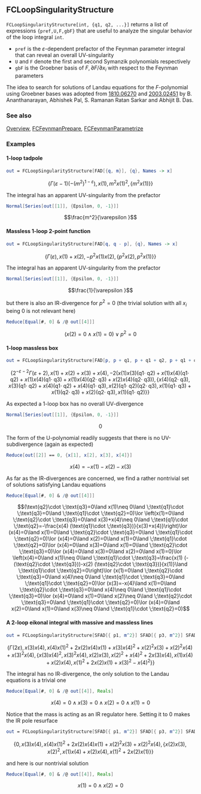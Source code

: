 ## FCLoopSingularityStructure

`FCLoopSingularityStructure[int, {q1, q2, ...}]` returns a list of expressions `{pref,U,F,gbF}` that are useful to analyze the singular behavior of the loop integral `int`.

- `pref` is the $\varepsilon$-dependent prefactor of the Feynman parameter integral that can reveal an overall UV-singularity
- `U` and `F` denote the first and second Symanzik polynomials respectively
- `gbF` is the Groebner basis of ${F, \partial F / \partial x_i}$ with respect to the Feynman parameters

The idea to search for solutions of Landau equations for the $F$-polynomial using Groebner bases was adopted from [1810.06270](https://arxiv.org/abs/1810.06270) and [2003.02451](https://arxiv.org/abs/2003.02451) by B. Ananthanarayan, Abhishek Pal, S. Ramanan Ratan Sarkar and Abhijit B. Das.

### See also

[Overview](Extra/FeynCalc.md), [FCFeynmanPrepare](FCFeynmanPrepare.md), [FCFeynmanParametrize](FCFeynmanParametrize.md)

### Examples

#### 1-loop tadpole

```mathematica
out = FCLoopSingularityStructure[FAD[{q, m}], {q}, Names -> x]
```

$$\left\{\Gamma (\varepsilon -1) \left(-\left(m^2\right)^{1-\varepsilon }\right),x(1),m^2 x(1)^2,\left\{m^2 x(1)\right\}\right\}$$

The integral has an apparent UV-singularity from the prefactor

```mathematica
Normal[Series[out[[1]], {Epsilon, 0, -1}]]
```

$$\frac{m^2}{\varepsilon }$$

#### Massless 1-loop 2-point function

```mathematica
out = FCLoopSingularityStructure[FAD[q, q - p], {q}, Names -> x]
```

$$\left\{\Gamma (\varepsilon ),x(1)+x(2),-p^2 x(1) x(2),\left\{p^2 x(2),p^2 x(1)\right\}\right\}$$

The integral has an apparent UV-singularity from the prefactor

```mathematica
Normal[Series[out[[1]], {Epsilon, 0, -1}]]
```

$$\frac{1}{\varepsilon }$$

but there is also an IR-divergence for $p^2 = 0$ (the trivial solution with all $x_i$ being 0 is not relevant here)

```mathematica
Reduce[Equal[#, 0] & /@ out[[4]]]
```

$$(x(2)=0\land x(1)=0)\lor p^2=0$$

#### 1-loop massless box

```mathematica
out = FCLoopSingularityStructure[FAD[p, p + q1, p + q1 + q2, p + q1 + q2 + q3], {p}, Names -> x, FinalSubstitutions -> {SPD[q1] -> 0, SPD[q2] -> 0, SPD[q3] -> 0}]
```

$$\left\{2^{-\varepsilon -2} \Gamma (\varepsilon +2),x(1)+x(2)+x(3)+x(4),-2 (x(1) x(3) (\text{q1}\cdot \;\text{q2})+x(1) x(4) (\text{q1}\cdot \;\text{q2})+x(1) x(4) (\text{q1}\cdot \;\text{q3})+x(1) x(4) (\text{q2}\cdot \;\text{q3})+x(2) x(4) (\text{q2}\cdot \;\text{q3})),\{x(4) (\text{q2}\cdot \;\text{q3}),x(3) (\text{q1}\cdot \;\text{q2})+x(4) (\text{q1}\cdot \;\text{q2})+x(4) (\text{q1}\cdot \;\text{q3}),x(2) (\text{q1}\cdot \;\text{q2}) (\text{q2}\cdot \;\text{q3}),x(1) (\text{q1}\cdot \;\text{q3})+x(1) (\text{q2}\cdot \;\text{q3})+x(2) (\text{q2}\cdot \;\text{q3}),x(1) (\text{q1}\cdot \;\text{q2})\}\right\}$$

As expected a 1-loop box has no overall UV-divergence

```mathematica
Normal[Series[out[[1]], {Epsilon, 0, -1}]]
```

$$0$$

The form of the U-polynomial readily suggests that there is no UV-subdivergence (again as expected)

```mathematica
Reduce[out[[2]] == 0, {x[1], x[2], x[3], x[4]}]
```

$$x(4)=-x(1)-x(2)-x(3)$$

As far as the IR-divergences are concerned, we find a rather nontrivial set of solutions satisfying Landau equations

```mathematica
Reduce[Equal[#, 0] & /@ out[[4]]]
```

$$(\text{q2}\cdot \;\text{q3}=0\land x(1)\neq 0\land \;\text{q1}\cdot \;\text{q3}=0\land \;\text{q1}\cdot \;\text{q2}=0)\lor \left(x(1)=0\land \;\text{q2}\cdot \;\text{q3}=0\land x(3)+x(4)\neq 0\land \;\text{q1}\cdot \;\text{q2}=-\frac{x(4) (\text{q1}\cdot \;\text{q3})}{x(3)+x(4)}\right)\lor (x(4)=0\land x(1)=0\land \;\text{q2}\cdot \;\text{q3}=0\land \;\text{q1}\cdot \;\text{q2}=0)\lor (x(4)=0\land x(2)=0\land x(1)=0\land \;\text{q1}\cdot \;\text{q2}=0)\lor (x(4)=0\land x(3)=0\land x(1)=0\land \;\text{q2}\cdot \;\text{q3}=0)\lor (x(4)=0\land x(3)=0\land x(2)=0\land x(1)=0)\lor \left(x(4)=0\land x(1)\neq 0\land \;\text{q1}\cdot \;\text{q3}=\frac{x(1) (-(\text{q2}\cdot \;\text{q3}))-x(2) (\text{q2}\cdot \;\text{q3})}{x(1)}\land \;\text{q1}\cdot \;\text{q2}=0\right)\lor (x(1)=0\land \;\text{q2}\cdot \;\text{q3}=0\land x(4)\neq 0\land \;\text{q1}\cdot \;\text{q3}=0\land \;\text{q1}\cdot \;\text{q2}=0)\lor (x(3)=-x(4)\land x(1)=0\land \;\text{q2}\cdot \;\text{q3}=0\land x(4)\neq 0\land \;\text{q1}\cdot \;\text{q3}=0)\lor (x(4)=0\land x(1)=0\land x(2)\neq 0\land \;\text{q2}\cdot \;\text{q3}=0\land \;\text{q1}\cdot \;\text{q2}=0)\lor (x(4)=0\land x(2)=0\land x(1)=0\land x(3)\neq 0\land \;\text{q1}\cdot \;\text{q2}=0)$$

#### A 2-loop eikonal integral with massive and massless lines

```mathematica
out = FCLoopSingularityStructure[SFAD[{ p1, m^2}] SFAD[{ p3, m^2}] SFAD[{{0, 2 p1 . n}}] SFAD[{{0, 2 (p1 + p3) . n}}], {p1, p3}, Names -> x, FinalSubstitutions -> {SPD[n] -> 1, m -> 1}]
```

$$\left\{\Gamma (2 \varepsilon ),x(3) x(4),x(4) x(1)^2+2 x(2) x(4) x(1)+x(3) x(4)^2+x(2)^2 x(3)+x(2)^2 x(4)+x(3)^2 x(4),\left\{x(3) x(4)^2,x(3)^2 x(4),x(2) x(3),x(2)^2+x(4)^2+2 x(3) x(4),x(1) x(4)+x(2) x(4),x(1)^2+2 x(2) x(1)+x(3)^2-x(4)^2\right\}\right\}$$

The integral has no IR-divergence, the only solution to the Landau equations is a trivial one

```mathematica
Reduce[Equal[#, 0] & /@ out[[4]], Reals]
```

$$x(4)=0\land x(3)=0\land x(2)=0\land x(1)=0$$

Notice that the mass is acting as an IR regulator here. Setting it to 0 makes the IR pole resurface

```mathematica
out = FCLoopSingularityStructure[SFAD[{ p1, m^2}] SFAD[{ p3, m^2}] SFAD[{{0, 2 p1 . n}}] SFAD[{{0, 2 (p1 + p3) . n}}], {p1, p3}, Names -> x, FinalSubstitutions -> {SPD[n] -> 1, m -> 0}]
```

$$\left\{0,x(3) x(4),x(4) x(1)^2+2 x(2) x(4) x(1)+x(2)^2 x(3)+x(2)^2 x(4),\left\{x(2) x(3),x(2)^2,x(1) x(4)+x(2) x(4),x(1)^2+2 x(2) x(1)\right\}\right\}$$

and here is our nontrivial solution

```mathematica
Reduce[Equal[#, 0] & /@ out[[4]], Reals]
```

$$x(1)=0\land x(2)=0$$
